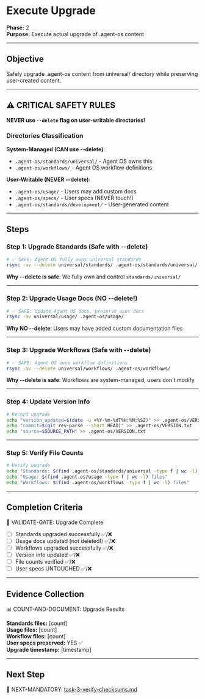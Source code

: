 # Execute Upgrade

**Phase:** 2  
**Purpose:** Execute actual upgrade of .agent-os content  

---

## Objective

Safely upgrade .agent-os content from universal/ directory while preserving user-created content.

---

## ⚠️ CRITICAL SAFETY RULES

**NEVER use `--delete` flag on user-writable directories!**

### Directories Classification

**System-Managed (CAN use --delete)**:
- `.agent-os/standards/universal/` - Agent OS owns this
- `.agent-os/workflows/` - Agent OS workflow definitions

**User-Writable (NEVER --delete)**:
- `.agent-os/usage/` - Users may add custom docs
- `.agent-os/specs/` - User specs (NEVER touch!)
- `.agent-os/standards/development/` - User-generated content

---

## Steps

### Step 1: Upgrade Standards (Safe with --delete)

```bash
# ✅ SAFE: Agent OS fully owns universal standards
rsync -av --delete universal/standards/ .agent-os/standards/universal/
```

**Why --delete is safe**: We fully own and control `standards/universal/`

---

### Step 2: Upgrade Usage Docs (NO --delete!)

```bash
# ✅ SAFE: Update Agent OS docs, preserve user docs
rsync -av universal/usage/ .agent-os/usage/
```

**Why NO --delete**: Users may have added custom documentation files

---

### Step 3: Upgrade Workflows (Safe with --delete)

```bash
# ✅ SAFE: Agent OS owns workflow definitions
rsync -av --delete universal/workflows/ .agent-os/workflows/
```

**Why --delete is safe**: Workflows are system-managed, users don't modify

---

### Step 4: Update Version Info

```bash
# Record upgrade
echo "version_updated=$(date -u +%Y-%m-%dT%H:%M:%SZ)" >> .agent-os/VERSION.txt
echo "commit=$(git rev-parse --short HEAD)" >> .agent-os/VERSION.txt
echo "source=$SOURCE_PATH" >> .agent-os/VERSION.txt
```

---

### Step 5: Verify File Counts

```bash
# Verify upgrade
echo "Standards: $(find .agent-os/standards/universal -type f | wc -l) files"
echo "Usage: $(find .agent-os/usage -type f | wc -l) files"
echo "Workflows: $(find .agent-os/workflows -type f | wc -l) files"
```

---

## Completion Criteria

🛑 VALIDATE-GATE: Upgrade Complete

- [ ] Standards upgraded successfully ✅/❌
- [ ] Usage docs updated (not deleted!) ✅/❌
- [ ] Workflows upgraded successfully ✅/❌
- [ ] Version info updated ✅/❌
- [ ] File counts verified ✅/❌
- [ ] User specs UNTOUCHED ✅/❌

---

## Evidence Collection

📊 COUNT-AND-DOCUMENT: Upgrade Results

**Standards files:** [count]  
**Usage files:** [count]  
**Workflow files:** [count]  
**User specs preserved:** YES ✅  
**Upgrade timestamp:** [timestamp]

---

## Next Step

🎯 NEXT-MANDATORY: [task-3-verify-checksums.md](task-3-verify-checksums.md)

